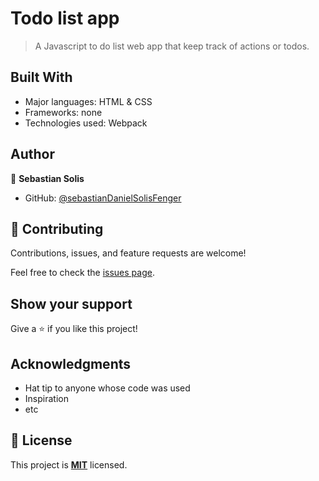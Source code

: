# Todo list app

> A Javascript to do list web app that keep track of actions or todos.

## Built With

- Major languages: HTML & CSS
- Frameworks: none
- Technologies used: Webpack

## Author

👤 **Sebastian Solis**

- GitHub: [@sebastianDanielSolisFenger](https://github.com/SebastianSolisFenger)

## 🤝 Contributing

Contributions, issues, and feature requests are welcome!

Feel free to check the [issues page](../../issues/).

## Show your support

Give a ⭐️ if you like this project!

## Acknowledgments

- Hat tip to anyone whose code was used
- Inspiration
- etc

## 📝 License

This project is **[MIT](./LICENSE.md)** licensed.
